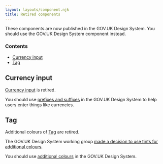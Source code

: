 ```yaml
---
layout: layouts/component.njk
title: Retired components
---
```


These components are now published in the GOV.UK Design System. You should use the GOV.UK Design System component instead.

### Contents

<ul class="govuk-list">
  <li>
    <a class="govuk-link" href="#currency-input">Currency input</a>
  </li>
  <li>
    <a class="govuk-link" href="#tag">Tag</a>
  </li>
</ul> 
  
## Currency input

[Currency input](../currency-input) is retired. 

You should use [prefixes and suffixes](https://design-system.service.gov.uk/components/text-input/#prefixes-and-suffixes) in the GOV.UK Design System to help users enter things like currencies.

## Tag

Additional colours of [Tag](../tag) are retired.

The GOV.UK Design System working group [made a decision to use tints for additional colours](https://github.com/alphagov/govuk-design-system-backlog/issues/62#issuecomment-590800378).

You should use [additional colours](https://design-system.service.gov.uk/components/tag/#additional-colours) in the GOV.UK Design System.
